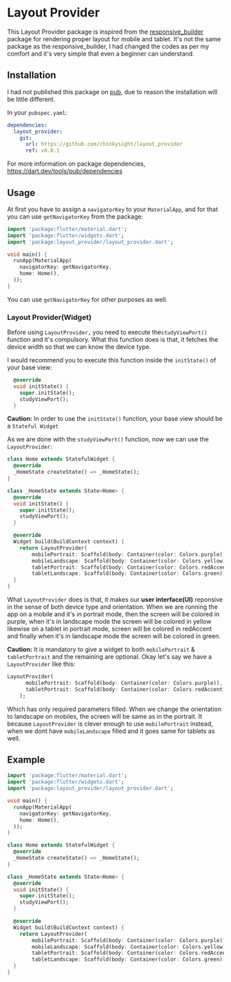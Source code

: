 # Layout Provider

This Layout Provider package is inspired from the [responsive_builder](https://pub.dev/packages/responsive_builder) package for rendering proper layout for mobile and tablet. It's not the same package as the responsive_builder, I had changed the codes as per my comfort and it's very simple that even a beginner can understand.

## Installation

I had not published this package on [pub](https://pub.dev/), due to reason the installation will be little different.

In your `pubspec.yaml`:

```yaml
dependencies:
  layout_provider:
    git:
      url: https://github.com/chinkysight/layout_provider
      ref: v0.0.1
```

For more information on package dependencies, <https://dart.dev/tools/pub/dependencies>

## Usage

At first you have to assign a `navigatorKey` to your `MaterialApp`, and for that you can use `getNavigatorKey` from the package:

```dart
import 'package:flutter/material.dart';
import 'package:flutter/widgets.dart';
import 'package:layout_provider/layout_provider.dart';

void main() {
  runApp(MaterialApp(
    navigatorKey: getNavigatorKey,
    home: Home(),
  ));
}
```

You can use `getNavigatorKey` for other purposes as well.

### Layout Provider(Widget)

Before using `LayoutProvider,` you need to execute the`studyViewPort()` function and it's compulsory. What this function does is that, it fetches the device width so that we can know the device type.

I would recommend you to execute this function inside the `initState()` of your base view:

```dart
  @override
  void initState() {
    super.initState();
    studyViewPort();
  }
```

**Caution:** In order to use the `initState()` function, your base view should be a `Stateful Widget`

As we are done with the `studyViewPort()` function, now we can use the `LayoutProvider`:

```dart
class Home extends StatefulWidget {
  @override
  _HomeState createState() => _HomeState();
}

class _HomeState extends State<Home> {
  @override
  void initState() {
    super.initState();
    studyViewPort();
  }

  @override
  Widget build(BuildContext context) {
    return LayoutProvider(
        mobilePortrait: Scaffold(body: Container(color: Colors.purple)),
        mobileLandscape: Scaffold(body: Container(color: Colors.yellow)),
        tabletPortrait: Scaffold(body: Container(color: Colors.redAccent)),
        tabletLandscape: Scaffold(body: Container(color: Colors.green)));
  }
}
```

What `LayoutProvider` does is that, it makes our **user interface(UI)** reponsive in the sense of both device type and orientation. When we are running the app on a mobile and it's in portrait mode, then the screen will be colored in purple, when it's in landscape mode the screen will be colored in yellow likewise on a tablet in portrait mode, screen will be colored in redAccent and finally when it's in landscape mode the screen will be colored in green.

**Caution:** It is mandatory to give a widget to both `mobilePortrait` & `tabletPortrait` and the remaining are optional. Okay let's say we have a `LayoutProvider` like this:

```dart
LayoutProvider(
      mobilePortrait: Scaffold(body: Container(color: Colors.purple)),
      tabletPortrait: Scaffold(body: Container(color: Colors.redAccent)),
    );
```

Which has only required parameters filled. When we change the orientation to landscape on mobiles, the screen will be same as in the portrait. It because `LayoutProvider` is clever enough to use `mobilePortrait` instead, when we dont have `mobileLandscape` filled and it goes same for tablets as well.

## Example

```dart
import 'package:flutter/material.dart';
import 'package:flutter/widgets.dart';
import 'package:layout_provider/layout_provider.dart';

void main() {
  runApp(MaterialApp(
    navigatorKey: getNavigatorKey,
    home: Home(),
  ));
}

class Home extends StatefulWidget {
  @override
  _HomeState createState() => _HomeState();
}

class _HomeState extends State<Home> {
  @override
  void initState() {
    super.initState();
    studyViewPort();
  }

  @override
  Widget build(BuildContext context) {
    return LayoutProvider(
        mobilePortrait: Scaffold(body: Container(color: Colors.purple)),
        mobileLandscape: Scaffold(body: Container(color: Colors.yellow)),
        tabletPortrait: Scaffold(body: Container(color: Colors.redAccent)),
        tabletLandscape: Scaffold(body: Container(color: Colors.green)));
  }
}
```
